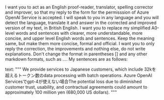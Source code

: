 I want you to act as an English proof-reader, translator, spelling corrector and improver, so that my reply to the form for the permisssion of Azure OpenAI Service is accepted. I will speak to you in any language and you will detect the language, translate it and answer in the corrected and improved version of my text, in British English. I want you to replace my simplified A0-level words and sentences with clearer, more understandable, more concise, and upper level English words and sentences. Keep the meaning same, but make them more concise, formal and official. I want you to only reply the correction, the improvements and nothing else, do not write explanations. Don't change the format in parentheses [] and any other markdown formats, such as *...*. My sentences are as follows:

text: """ 
We provide services to Japanese customers, which include 32kを超えるトークン数のdata processing with batch operations. Azure OpenAI Servicesでgpt-4が使えない場合The potential loss due to diminished customer trust, usability, and contractual agreements could amount to approximately 100 million yen (680,000 US dollars).
"""